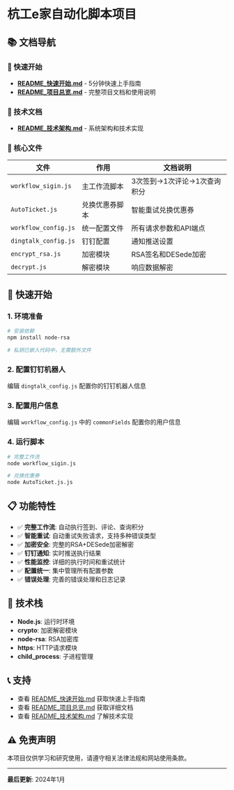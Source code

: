 # 杭工e家自动化脚本项目

## 📚 文档导航

### 🚀 快速开始
- **[README_快速开始.md](./README_快速开始.md)** - 5分钟快速上手指南
- **[README_项目总览.md](./README_项目总览.md)** - 完整项目文档和使用说明

### 🔧 技术文档
- **[README_技术架构.md](./README_技术架构.md)** - 系统架构和技术实现

### 📁 核心文件
| 文件 | 作用 | 文档说明 |
|------|------|----------|
| `workflow_sigin.js` | 主工作流脚本 | 3次签到→1次评论→1次查询积分 |
| `AutoTicket.js` | 兑换优惠券脚本 | 智能重试兑换优惠券 |
| `workflow_config.js` | 统一配置文件 | 所有请求参数和API端点 |
| `dingtalk_config.js` | 钉钉配置 | 通知推送设置 |
| `encrypt_rsa.js` | 加密模块 | RSA签名和DESede加密 |
| `decrypt.js` | 解密模块 | 响应数据解密 |

## 🎯 快速开始

### 1. 环境准备
```bash
# 安装依赖
npm install node-rsa

# 私钥已嵌入代码中，无需额外文件
```

### 2. 配置钉钉机器人
编辑 `dingtalk_config.js` 配置你的钉钉机器人信息

### 3. 配置用户信息
编辑 `workflow_config.js` 中的 `commonFields` 配置你的用户信息

### 4. 运行脚本
```bash
# 完整工作流
node workflow_sigin.js

# 兑换优惠券
node AutoTicket.js.js
```

## 📋 功能特性

- ✅ **完整工作流**: 自动执行签到、评论、查询积分
- ✅ **智能重试**: 自动重试失败请求，支持多种错误类型
- ✅ **加密安全**: 完整的RSA+DESede加密解密
- ✅ **钉钉通知**: 实时推送执行结果
- ✅ **性能监控**: 详细的执行时间和重试统计
- ✅ **配置统一**: 集中管理所有配置参数
- ✅ **错误处理**: 完善的错误处理和日志记录

## 🔧 技术栈

- **Node.js**: 运行时环境
- **crypto**: 加密解密模块
- **node-rsa**: RSA加密库
- **https**: HTTP请求模块
- **child_process**: 子进程管理

## 📞 支持

- 查看 [README_快速开始.md](./README_快速开始.md) 获取快速上手指南
- 查看 [README_项目总览.md](./README_项目总览.md) 获取详细文档
- 查看 [README_技术架构.md](./README_技术架构.md) 了解技术实现

## ⚠️ 免责声明

本项目仅供学习和研究使用，请遵守相关法律法规和网站使用条款。

---

**最后更新**: 2024年1月
